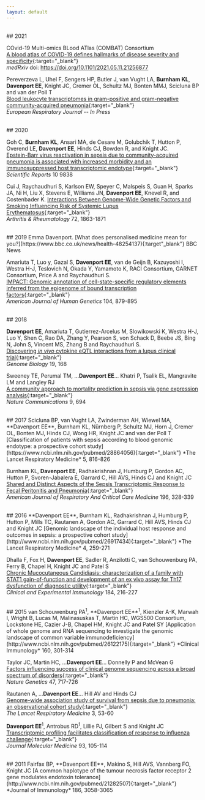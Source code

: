 ```yaml
---
layout: default
---
```

<br>
## 2021

COvid-19 Multi-omics BLood ATlas (COMBAT) Consortium  
[A blood atlas of COVID-19 defines hallmarks of disease severity and specificity](https://www.medrxiv.org/content/10.1101/2021.05.11.21256877v1){:target="_blank"}  
*medRxiv* doi: https://doi.org/10.1101/2021.05.11.21256877

Pereverzeva L, Uhel F, Sengers HP, Butler J, van Vught LA, **Burnham KL**, **Davenport EE**, Knight JC, Cremer OL, Schultz MJ, Bonten MMJ, Scicluna BP  
and van der Poll T  
[Blood leukocyte transcriptomes in gram-positive and gram-negative community-acquired pneumonia](https://pubmed.ncbi.nlm.nih.gov/34446464/){:target="_blank"}  
*European Respiratory Journal* -- *In Press*


<br>
## 2020

Goh C, **Burnham KL**, Ansari MA, de Cesare M, Golubchik T, Hutton P, Overend LE, **Davenport EE**, Hinds CJ, Bowden R, and Knight JC.  
[Epstein-Barr virus reactivation in sepsis due to community-acquired pneumonia is associated with increased morbidity and an immunosuppressed host transcriptomic endotype](https://pubmed.ncbi.nlm.nih.gov/32555213/){:target="_blank"}   
*Scientific Reports* 10 9838

Cui J, Raychaudhuri S, Karlson EW, Speyer C, Malspeis S, Guan H, Sparks JA, Ni H, Liu X, Stevens E, Williams JN, **Davenport EE**, Knevel R, and Costenbader K.
[Interactions Between Genome-Wide Genetic Factors and Smoking Influencing Risk of Systemic Lupus Erythematosus](https://pubmed.ncbi.nlm.nih.gov/32969204/){:target="_blank"}  
*Arthritis & Rheumatology* 72, 1863-1871


<br>
## 2019
Emma Davenport.  
[What does personalised medicine mean for you?](https://www.bbc.co.uk/news/health-48254137){:target"_blank"}  
BBC News

Amariuta T,  Luo y, Gazal S, **Davenport EE**, van de Geijn B, Kazuyoshi I, Westra H-J, Teslovich N, Okada Y, Yamamoto K, RACI Consortium, GARNET Consortium, Price A and Raychaudhuri S.  
[IMPACT: Genomic annotation of cell-state-specific regulatory elements inferred from the epigenome of bound transcription factors](https://www.ncbi.nlm.nih.gov/pubmed/31006511){:target="_blank"}  
*American Journal of Human Genetics* 104, 879-895

<br>
## 2018

**Davenport EE**, Amariuta T, Gutierrez-Arcelus M, Slowikowski K, Westra H-J, Luo Y, Shen C, Rao DA, Zhang Y, Pearson S, von Schack D, Beebe JS, Bing N, John S, Vincent MS, Zhang B and Raychaudhuri S.  
[Discovering *in vivo* cytokine eQTL interactions from a lupus clinical trial](https://www.ncbi.nlm.nih.gov/pubmed/30340504){:target="_blank"}  
*Genome Biology* 19, 168

Sweeney TE, Perumal TM, ...**Davenport EE**... Khatri P, Tsalik EL, Mangravite LM and Langley RJ  
[A community approach to mortality prediction in sepsis via gene expression analysis](https://www.ncbi.nlm.nih.gov/pubmed/29449546){:target="_blank"}  
*Nature Communications* 9, 694


<br>
## 2017
Scicluna BP, van Vught LA, Zwinderman AH, Wiewel MA, **Davenport EE**, Burnham KL, N&uuml;rnberg P, Schultz MJ, Horn J, Cremer OL, Bonten MJ, Hinds CJ, Wong HR, Knight JC and van der Poll T   
[Classification of patients with sepsis according to blood genomic endotype: a prospective cohort study](https://www.ncbi.nlm.nih.gov/pubmed/28864056){:target="_blank"}  
*The Lancet Respiratory Medicine* 5, 816-826

Burnham KL, **Davenport EE**, Radhakrishnan J, Humburg P, Gordon AC, Hutton P, Svoren-Jabalera E, Garrard C, Hill AVS, Hinds CJ and Knight JC  
[Shared and Distinct Aspects of the Sepsis Transcriptomic Response to Fecal Peritonitis and Pneumonia](https://www.ncbi.nlm.nih.gov/pubmed/28036233){:target="_blank"}  
*American Journal of Respiratory And Critical Care Medicine* 196, 328-339

<br>
## 2016
**Davenport EE**, Burnham KL, Radhakrishnan J, Humburg P, Hutton P, Mills TC, Rautanen A, Gordon AC, Garrard C, Hill AVS, Hinds CJ and Knight JC  
[Genomic landscape of the individual host response and outcomes in sepsis: a prospective cohort study](http://www.ncbi.nlm.nih.gov/pubmed/26917434){:target="_blank"}  
*The Lancet Respiratory Medicine* 4, 259-271

Dhalla F, Fox H, **Davenport EE**, Sadler R, Anzilotti C, van Schouwenburg PA, Ferry B, Chapel H, Knight JC and Patel S  
[Chronic Mucocutaneous Candidiasis: characterization of a family with STAT1 gain-of-function and development of an ex vivo assay for Th17 dysfunction of diagnostic utility](http://www.ncbi.nlm.nih.gov/pubmed/26621323){:target="_blank"}  
*Clinical and Experimental Immunology* 184, 216-227

<br>
## 2015
van Schouwenburg PA<sup>1</sup>, **Davenport EE**<sup>1</sup>, Kienzler A-K, Marwah I, Wright B, Lucas M, Malinasuskas T, Martin HC, WGS500 Consortium, Lockstone HE, Cazier J-B, Chapel HM, Knight JC and Patel SY  
[Application of whole genome and RNA sequencing to investigate the genomic landscape of common variable immunodeficiency](http://www.ncbi.nlm.nih.gov/pubmed/26122175){:target="_blank"}  
*Clinical Immunology* 160, 301-314

Taylor JC, Martin HC, ...**Davenport EE**... Donnelly P and McVean G  
[Factors influencing success of clinical genome sequencing across a broad spectrum of disorders](http://www.ncbi.nlm.nih.gov/pubmed/25985138){:target="_blank"}  
*Nature Genetics* 47, 717-726

Rautanen A, ...**Davenport EE**... Hill AV and Hinds CJ  
[Genome-wide association study of survival from sepsis due to pneumonia: an observational cohort study](http://www.ncbi.nlm.nih.gov/pubmed/25533491){:target="_blank"}  
*The Lancet Respiratory Medicine* 3, 53-60

**Davenport EE**<sup>1</sup>, Antrobus RD<sup>1</sup>, Lillie PJ, Gilbert S and Knight JC  
[Transcriptomic profiling facilitates classification of response to influenza challenge](http://www.ncbi.nlm.nih.gov/pubmed/25345603){:target="_blank"}  
*Journal Molecular Medicine* 93, 105-114

<br>
## 2011
Fairfax BP, **Davenport EE**, Makino S, Hill AVS, Vannberg FO, Knight JC  
[A common haplotype of the tumour necrosis factor receptor 2 gene modulates endotoxin tolerance](http://www.ncbi.nlm.nih.gov/pubmed/21282507){:target="_blank"}  
*Journal of Immunology* 186, 3058-3065
